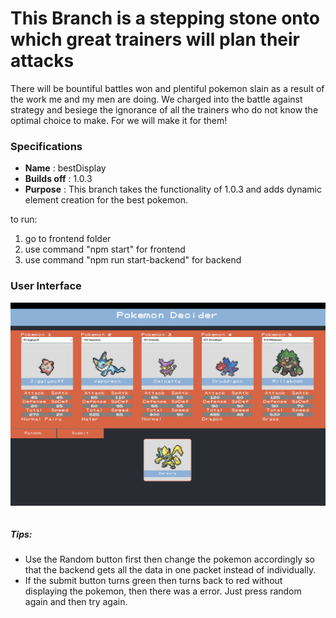 # This Branch is a stepping stone onto which great trainers will plan their attacks
There will be bountiful battles won and plentiful pokemon slain as a result of 
the work me and my men are doing. We charged into the battle against strategy 
and besiege the ignorance of all the trainers who do not know the optimal 
choice to make. For we will make it for them! 

### Specifications

* **Name** :        bestDisplay
* **Builds off** :  1.0.3
* **Purpose** :  This branch takes the functionality of 1.0.3 and adds dynamic element creation for the best pokemon.

to run:
1. go to frontend folder
2. use command "npm start" for frontend
3. use command "npm run start-backend" for backend

### User Interface
<img src="UI.png"
     alt="Example of UI"
     style="float: left; margin-right: 10px;" />

<p>&nbsp;</p>

##### Tips: 
* Use the Random button first then change the pokemon accordingly so that the backend gets all the data in one packet instead of individually.
* If the submit button turns green then turns back to red without displaying the pokemon, then there was a error. Just press random again and then try again.
